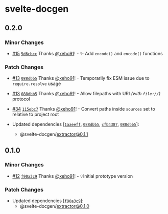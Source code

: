 # svelte-docgen

## 0.2.0

### Minor Changes

- [#15](https://github.com/svelte-docgen/svelte-docgen/pull/15) [`5d6cbcc`](https://github.com/svelte-docgen/svelte-docgen/commit/5d6cbcc39a811f63fcc63ba97c5e8c8708eaabc2) Thanks [@xeho91](https://github.com/xeho91)! - ✨ Add `encode()` and `encode()` functions

### Patch Changes

- [#13](https://github.com/svelte-docgen/svelte-docgen/pull/13) [`088dbb5`](https://github.com/svelte-docgen/svelte-docgen/commit/088dbb5cfd79d2a29af5fa87e3027d28b171b8d8) Thanks [@xeho91](https://github.com/xeho91)! - Temporarily fix ESM issue due to `require.resolve` usage

- [#13](https://github.com/svelte-docgen/svelte-docgen/pull/13) [`088dbb5`](https://github.com/svelte-docgen/svelte-docgen/commit/088dbb5cfd79d2a29af5fa87e3027d28b171b8d8) Thanks [@xeho91](https://github.com/xeho91)! - Allow filepaths with URI _(with `file://`)_ protocol

- [#34](https://github.com/svelte-docgen/svelte-docgen/pull/34) [`115ebc7`](https://github.com/svelte-docgen/svelte-docgen/commit/115ebc73b520a9e341321b729be0df55b985554e) Thanks [@xeho91](https://github.com/xeho91)! - Convert paths inside `sources` set to relative to project root

- Updated dependencies [[`1aaeeff`](https://github.com/svelte-docgen/svelte-docgen/commit/1aaeeffabdb6a94f483288ccdbc88d7c610349f6), [`088dbb5`](https://github.com/svelte-docgen/svelte-docgen/commit/088dbb5cfd79d2a29af5fa87e3027d28b171b8d8), [`cfb4387`](https://github.com/svelte-docgen/svelte-docgen/commit/cfb43877f2164655a53a5f0f4a9569d296ab0734), [`088dbb5`](https://github.com/svelte-docgen/svelte-docgen/commit/088dbb5cfd79d2a29af5fa87e3027d28b171b8d8)]:
  - @svelte-docgen/extractor@0.1.1

## 0.1.0

### Minor Changes

- [#12](https://github.com/svelte-docgen/svelte-docgen/pull/12) [`f90a3c9`](https://github.com/svelte-docgen/svelte-docgen/commit/f90a3c9be1d81f72307d5f808147271d73c352cc) Thanks [@xeho91](https://github.com/xeho91)! - 💡Initial prototype version

### Patch Changes

- Updated dependencies [[`f90a3c9`](https://github.com/svelte-docgen/svelte-docgen/commit/f90a3c9be1d81f72307d5f808147271d73c352cc)]:
  - @svelte-docgen/extractor@0.1.0
